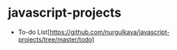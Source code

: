 # javascript-projects

- To-do List[https://github.com/nurgulkaya/javascript-projects/tree/master/todo]
